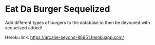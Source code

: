 # Eat Da Burger Sequelized

Add different types of burgers to the database to then be devoured with sequelized added!

Heroku link: https://arcane-beyond-88951.herokuapp.com/
